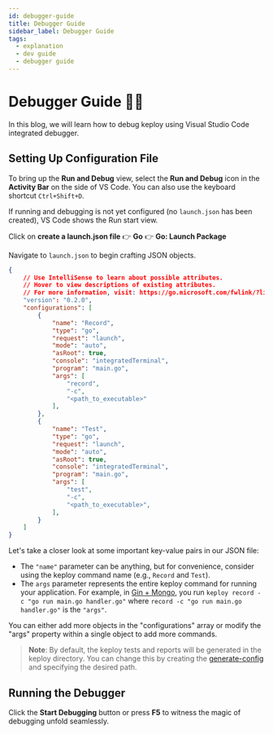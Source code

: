 ```yaml
---
id: debugger-guide
title: Debugger Guide
sidebar_label: Debugger Guide
tags:
  - explanation
  - dev guide
  - debugger guide
---
```


# Debugger Guide 👨‍🔧

In this blog, we will learn how to debug keploy using Visual Studio Code integrated debugger.  

## Setting Up Configuration File

To bring up the **Run and Debug** view, select the **Run and Debug** icon in the **Activity Bar** on the side of VS Code. You can also use the keyboard shortcut `Ctrl+Shift+D`.  

If running and debugging is not yet configured (no `launch.json` has been created), VS Code shows the Run start view.

Click on **create a launch.json file**  👉  **Go**  👉  **Go: Launch Package**

Navigate to `launch.json` to begin crafting JSON objects.

```json
{
    // Use IntelliSense to learn about possible attributes.
    // Hover to view descriptions of existing attributes.
    // For more information, visit: https://go.microsoft.com/fwlink/?linkid=830387
    "version": "0.2.0",
    "configurations": [
        {
            "name": "Record",
            "type": "go",
            "request": "launch",
            "mode": "auto",
            "asRoot": true,
            "console": "integratedTerminal",
            "program": "main.go",
            "args": [
                "record",
                "-c",
                "<path_to_executable>"
            ],
        },
        {
            "name": "Test",
            "type": "go",
            "request": "launch",
            "mode": "auto",
            "asRoot": true,
            "console": "integratedTerminal",
            "program": "main.go",
            "args": [
                "test",
                "-c",
                "<path_to_executable>",
            ],
        }
    ]
}

```

Let's take a closer look at some important key-value pairs in our JSON file:

- The `"name"`  parameter can be anything, but for convenience, consider using the keploy command name (e.g., `Record` and `Test`).
- The `args` parameter represents the entire keploy command for running your application. For example, in [Gin + Mongo](https://keploy.io/docs/quickstart/samples-gin/), you run `keploy record -c "go run main.go handler.go"` where `record -c "go run main.go handler.go"` is the `"args"`.

You can either add more objects in the "configurations" array or modify the "args" property within a single object to add more commands.

> **Note**: By default, the keploy tests and reports will be generated in the keploy directory. You can change this by creating the [generate-config](https://keploy.io/docs/running-keploy/cli-commands/#generate-config) and specifying the desired path.


## Running the Debugger

Click the **Start Debugging** button or press **F5** to witness the magic of debugging unfold seamlessly.